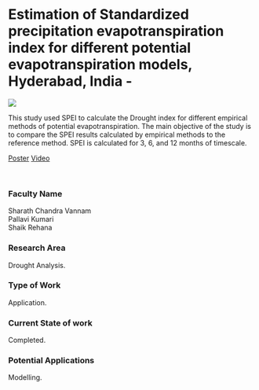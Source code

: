 # Estimation of Standardized precipitation evapotranspiration index for different potential evapotranspiration models, Hyderabad, India -

![](https://i.imgur.com/fEu3LJ0.png)

This study used SPEI to calculate the Drought index for different empirical methods of potential evapotranspiration. The main objective of the study is to compare the SPEI results calculated by empirical methods to the reference method. SPEI is calculated for 3, 6, and 12 months of timescale.

[Poster](10.%20Estimation%20of%20Standardized%20precipitation%20evapotranspiration%20index%20for%20different%20potential%20evapotranspiration%20models%2C%20Hyderabad%2C%20India%20-.pdf)
[Video](https://rndshowcase.iiit.ac.in/tto/TTO_website_data/Videos/257.mp4)

<br>


### Faculty Name

Sharath Chandra Vannam<br>
Pallavi Kumari<br>
Shaik Rehana


### Research Area

Drought Analysis.


### Type of Work

Application.


### Current State of work

Completed.


### Potential Applications

Modelling.
